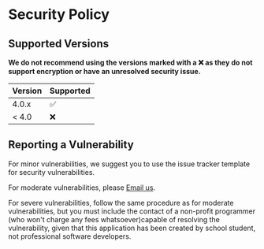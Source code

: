 # Security Policy

## Supported Versions

 **We do not recommend using the versions marked with a :x: as they do not support encryption or have an unresolved security issue.**

| Version | Supported          |
| ------- | ------------------ |
| 4.0.x   | :white_check_mark: |
| < 4.0   | :x:                |

## Reporting a Vulnerability

For minor vulnerabilities, we suggest you to use the issue tracker template for security vulnerabilities.

For moderate vulnerabilities, please [Email us](mailto:mahaindia360@gmail.com).

For severe vulnerabilities, follow the same procedure as for moderate vulnerabilities, but you must include the contact of a non-profit programmer (who won't charge any fees whatsoever)capable of resolving the vulnerability, given that this application has been created by school student, not professional software developers. 
